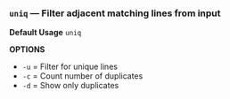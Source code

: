 ### `uniq` — Filter adjacent matching lines from input

**Default Usage**
	`uniq` 

**OPTIONS**
- `-u` = Filter for unique lines
- `-c` = Count number of duplicates
- `-d` = Show only duplicates